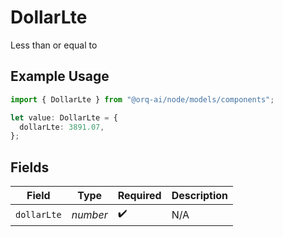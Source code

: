 # DollarLte

Less than or equal to

## Example Usage

```typescript
import { DollarLte } from "@orq-ai/node/models/components";

let value: DollarLte = {
  dollarLte: 3891.07,
};
```

## Fields

| Field              | Type               | Required           | Description        |
| ------------------ | ------------------ | ------------------ | ------------------ |
| `dollarLte`        | *number*           | :heavy_check_mark: | N/A                |